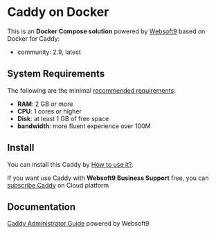 # Caddy on Docker  

This is an **Docker Compose solution** powered by [Websoft9](https://www.websoft9.com) based on Docker for Caddy:


 - community:  2.9, latest


## System Requirements

The following are the minimal [recommended requirements](https://hub.docker.com/_/caddy):

* **RAM**: 2 GB or more
* **CPU**: 1 cores or higher
* **Disk**: at least 1 GB of free space
* **bandwidth**: more fluent experience over 100M  

## Install

You can install this Caddy by [How to use it?](https://github.com/Websoft9/docker-library#how-to-use-it).   

If you want use Caddy with **Websoft9 Business Support** free, you can [subscribe Caddy](https://www.websoft9.com/apps) on Cloud platform

## Documentation

[Caddy Administrator Guide](https://support.websoft9.com/docs/caddy) powered by Websoft9